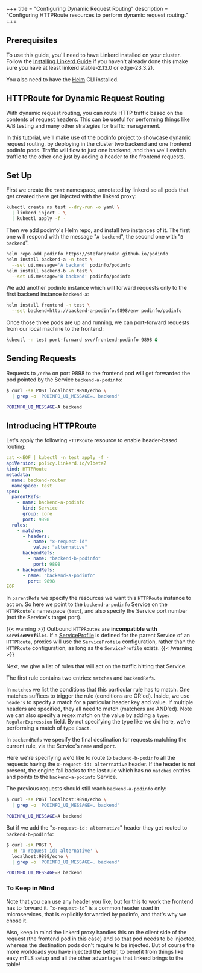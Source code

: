 +++
title = "Configuring Dynamic Request Routing"
description = "Configuring HTTPRoute resources to perform dynamic request routing."
+++

## Prerequisites

To use this guide, you'll need to have Linkerd installed on your cluster. Follow
the [Installing Linkerd Guide](../install/) if you haven't already done this
(make sure you have at least linkerd stable-2.13.0 or edge-23.3.2).

You also need to have the [Helm](https://helm.sh/docs/intro/quickstart/) CLI
installed.

## HTTPRoute for Dynamic Request Routing

With dynamic request routing, you can route HTTP traffic based on the contents
of request headers. This can be useful for performing things like A/B testing
and many other strategies for traffic management.

In this tutorial, we'll make use of the
[podinfo](https://github.com/stefanprodan/podinfo) project to showcase dynamic
request routing, by deploying in the cluster two backend and one frontend
podinfo pods. Traffic will flow to just one backend, and then we'll switch
traffic to the other one just by adding a header to the frontend requests.

## Set Up

First we create the `test` namespace, annotated by linkerd so all pods that get
created there get injected with the linkerd proxy:

``` bash
kubectl create ns test --dry-run -o yaml \
  | linkerd inject - \
  | kubectl apply -f -
```

Then we add podinfo's Helm repo, and install two instances of it. The first one
will respond with the message "`A backend`", the second one with "`B backend`".

```bash
helm repo add podinfo https://stefanprodan.github.io/podinfo
helm install backend-a -n test \
  --set ui.message='A backend' podinfo/podinfo
helm install backend-b -n test \
  --set ui.message='B backend' podinfo/podinfo
```

We add another podinfo instance which will forward requests only to the first
backend instance `backend-a`:

```bash
helm install frontend -n test \
  --set backend=http://backend-a-podinfo:9898/env podinfo/podinfo
```

Once those three pods are up and running, we can port-forward requests from our
local machine to the frontend:

```bash
kubectl -n test port-forward svc/frontend-podinfo 9898 &
```

## Sending Requests

Requests to `/echo` on port 9898 to the frontend pod will get forwarded the pod
pointed by the Service `backend-a-podinfo`:

```bash
$ curl -sX POST localhost:9898/echo \
  | grep -o 'PODINFO_UI_MESSAGE=. backend'

PODINFO_UI_MESSAGE=A backend
```

## Introducing HTTPRoute

Let's apply the following `HTTPRoute` resource to enable header-based routing:

```yaml
cat <<EOF | kubectl -n test apply -f -
apiVersion: policy.linkerd.io/v1beta2
kind: HTTPRoute
metadata:
  name: backend-router
  namespace: test
spec:
  parentRefs:
    - name: backend-a-podinfo
      kind: Service
      group: core
      port: 9898
  rules:
    - matches:
      - headers:
        - name: "x-request-id"
          value: "alternative"
      backendRefs:
        - name: "backend-b-podinfo"
          port: 9898
    - backendRefs:
      - name: "backend-a-podinfo"
        port: 9898
EOF
```

In `parentRefs` we specify the resources we want this `HTTPRoute` instance to
act on. So here we point to the `backend-a-podinfo` Service on the `HTTPRoute`'s
namespace (`test`), and also specify the Service port number (not the Service's
target port).

{{< warning >}}
Outbound `HTTPRoute`s are **incompatible with `ServiceProfiles`**. If a
[ServiceProfile](../../features/service-profiles/) is defined for the parent
Service of an `HTTPRoute`, proxies will use the `ServiceProfile` configuration,
rather than the `HTTPRoute` configuration, as long as the `ServiceProfile`
exists.
{{< /warning >}}

Next, we give a list of rules that will act on the traffic hitting that Service.

The first rule contains two entries: `matches` and `backendRefs`.

In `matches` we list the conditions that this particular rule has to match. One
matches suffices to trigger the rule (conditions are OR'ed). Inside, we use
`headers` to specify a match for a particular header key and value. If multiple
headers are specified, they all need to match (matchers are AND'ed). Note we can
also specify a regex match on the value by adding a `type: RegularExpression`
field. By not specifying the type like we did here, we're performing a match of
type `Exact`.

In `backendRefs` we specify the final destination for requests matching the
current rule, via the Service's `name` and `port`.

Here we're specifying we'd like to route to `backend-b-podinfo` all the requests
having the `x-request-id: alterrnative` header. If the header is not present,
the engine fall backs to the last rule which has no `matches` entries and points
to the `backend-a-podinfo` Service.

The previous requests should still reach `backend-a-podinfo` only:

```bash
$ curl -sX POST localhost:9898/echo \
  | grep -o 'PODINFO_UI_MESSAGE=. backend'

PODINFO_UI_MESSAGE=A backend
```

But if we add the "`x-request-id: alternative`" header they get routed to
`backend-b-podinfo`:

```bash
$ curl -sX POST \
  -H 'x-request-id: alternative' \
  localhost:9898/echo \
  | grep -o 'PODINFO_UI_MESSAGE=. backend'

PODINFO_UI_MESSAGE=B backend
```

### To Keep in Mind

Note that you can use any header you like, but for this to work the frontend has
to forward it. "`x-request-id`" is a common header used in microservices, that is
explicitly forwarded by podinfo, and that's why we chose it.

Also, keep in mind the linkerd proxy handles this on the client side of the
request (the frontend pod in this case) and so that pod needs to be injected,
whereas the destination pods don't require to be injected. But of course the
more workloads you have injected the better, to benefit from things like easy
mTLS setup and all the other advantages that linkerd brings to the table!
